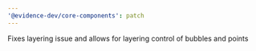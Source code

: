 ```yaml
---
'@evidence-dev/core-components': patch
---
```


Fixes layering issue and allows for layering control of bubbles and points
